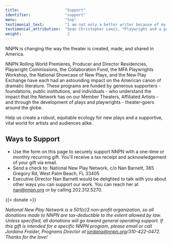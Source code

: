 ```yaml
---
title:                    "Support"
identifier:               "support"
menu:                     "top"
testimonial_text:         "I am not only a better writer because of my association with NNPN, but I am a better artist and - through witnessing firsthand their generosity - a better person."
testimonial_attribution:  "Sean Christopher Lewis, *Playwright and a participant in 5 NNPN Programs*"
weight:                    2
---
```


NNPN is changing the way the theater is created, made, and shared in America.

NNPN Rolling World Premieres, Producer and Director Residencies, Playwright Commissions, the Collaboration Fund, the MFA Playwrights Workshop, the National Showcase of New Plays, and the New Play Exchange have each had an astounding impact on the American canon of dramatic literature.  These programs are funded by generous supporters - foundations, public institutions, and individuals - who understand the impact that the Network has on our Member Theaters, Affiliated Artists - and through the development of plays and playwrights - theater-goers around the globe.

Help us create a robust, equitable ecology for new plays and a supportive, vital world for artists and audiences alike.

## Ways to Support

  - Use the form on this page to securely support NNPN with a one-time or monthly recurring gift. You'll receive a tax receipt and acknowledgement of your gift via email.
  - Send a check to: National New Play Network, c/o Nan Barnett, 365 Gregory Rd, West Palm Beach, FL 33405
  - Executive Director Nan Barnett would be delighted to talk with you about other ways you can support our work. You can reach her at nan@nnpn.org or by calling 202.312.5270.

{{< donate >}}



_National New Play Network is a 501(c)3 non-profit organization, so all donations made to NNPN are tax-deductible to the extent allowed by law. Unless specified, all donations will go toward general operating support. If this gift is intended for a specific NNPN program, please email or call Jordana Fraider, Programs Director at jordana@nnpn.org/310-422-0472. Thanks for the love!_
